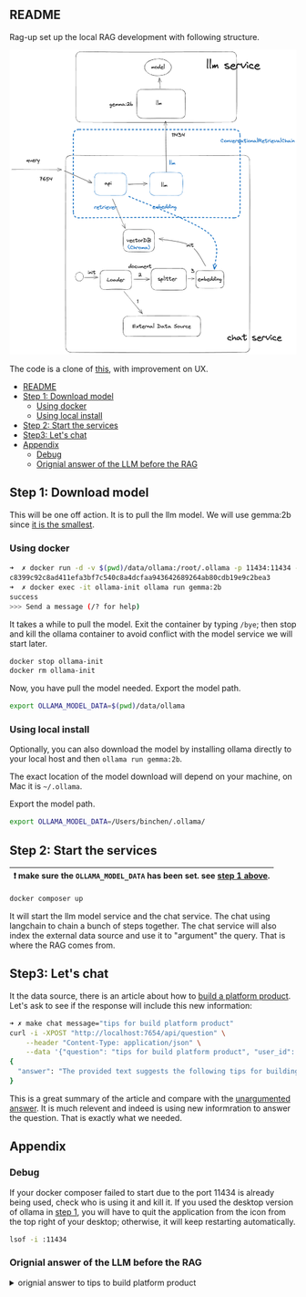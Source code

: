## README

Rag-up set up the local RAG development with following structure.

![rag](./assets/argup-arch.png)

The code is a clone of [this](https://gitlab.com/rahasak-labs/ollama), with improvement on UX.

- [README](#readme)
- [Step 1: Download model](#step-1-download-model)
  - [Using docker](#using-docker)
  - [Using local install](#using-local-install)
- [Step 2: Start the services](#step-2-start-the-services)
- [Step3: Let's chat](#step3-lets-chat)
- [Appendix](#appendix)
  - [Debug](#debug)
  - [Orignial answer of the LLM before the RAG](#orignial-answer-of-the-llm-before-the-rag)

## Step 1: Download model

This will be one off action. It is to pull the llm model. We will use gemma:2b since [it is the smallest](https://github.com/ollama/ollama?tab=readme-ov-file#model-library).

### Using docker

```bash
➜  ✗ docker run -d -v $(pwd)/data/ollama:/root/.ollama -p 11434:11434 --name ollama-init ollama/ollama
c8399c92c8ad411efa3bf7c540c8a4dcfaa943642689264ab80cdb19e9c2bea3
➜  ✗ docker exec -it ollama-init ollama run gemma:2b
success
>>> Send a message (/? for help)
```

It takes a while to pull the model. Exit the container by typing `/bye`; then
stop and kill the ollama container to avoid conflict with the model service we
will start later.

```bash
docker stop ollama-init
docker rm ollama-init
```

Now, you have pull the model needed. Export the model path.

```bash
export OLLAMA_MODEL_DATA=$(pwd)/data/ollama
```

### Using local install

Optionally, you can also download the model by installing ollama directly to your local host and then
`ollama run gemma:2b`.

The exact location of the model download will depend on your machine, on Mac it
is `~/.ollama`.

Export the model path.

```bash
export OLLAMA_MODEL_DATA=/Users/binchen/.ollama/
```

## Step 2: Start the services

| :exclamation: make sure the `OLLAMA_MODEL_DATA` has been set. see [step 1 above](#step-1-download-model). |
|----------------------------------------------|

```bash
docker composer up
```

It will start the llm model service and the chat service. The chat using langchain to
chain a bunch of steps together. The chat service will also index the external data source
and use it to "argument" the query. That is where the RAG comes from.

## Step3: Let's chat

It the data source, there is an article about how to [build a platform
product](https://www.devicu.com/blog/build-scale-platform-product). Let's ask to
see if the response will include this new information:

```bash
➜ ✗ make chat message="tips for build platform product"
curl -i -XPOST "http://localhost:7654/api/question" \
    --header "Content-Type: application/json" \
    --data '{"question": "tips for build platform product", "user_id": "koala"}'
{
  "answer": "The provided text suggests the following tips for building a platform product:\n\n- **Improve operational excellence:** Focus on reducing toil and enhancing user satisfaction.\n- **Enhance system reliability:** Increase scalability and reduce time to move.\n- **Balance customer needs and platform requirements:** Optimize features and non-functional characteristics.\n- **Utilize time and resources:** Allocate accordingly based on priorities (25% Features Development, 25% Platform Improvement, 25% Platform Operations, 25% Customer Support)."
}
```

This is a great summary of the article and compare with the [unargumented answer](#orignial-answer-of-the-llm-before-the-rag).
It is much relevent and indeed is using new informration to answer the
question. That is exactly what we needed.

## Appendix

### Debug

If your docker composer failed to start due to the port 11434 is already being
used, check who is using it and kill it. If you used the desktop
version of ollama in [step 1](#step-1-download-model), you will have to quit the application from the icon from the
top right of your desktop; otherwise, it will keep restarting automatically.

```bash
lsof -i :11434
```

### Orignial answer of the LLM before the RAG

<details>
  <summary>orignial answer to tips to build platform product</summary>
  
**1. Define Your Target Audience and Market:**

- Identify your ideal customer segments.
- Conduct thorough market research to understand industry trends and unmet needs.
- Analyze competitor offerings to differentiate your platform.

**2. Prototype Early and Often:**

- Build rapid prototypes to validate assumptions.
- Use iterative development to gather feedback and make improvements.
- Leverage agile methodologies to ensure iterative progress.

**3. Focus on User Experience:**

- Prioritize user needs and pain points.
- Design intuitive and user-friendly interfaces.
- Provide comprehensive documentation and support.

**4. Implement Effective Marketing and Sales Strategies:**

</details>
